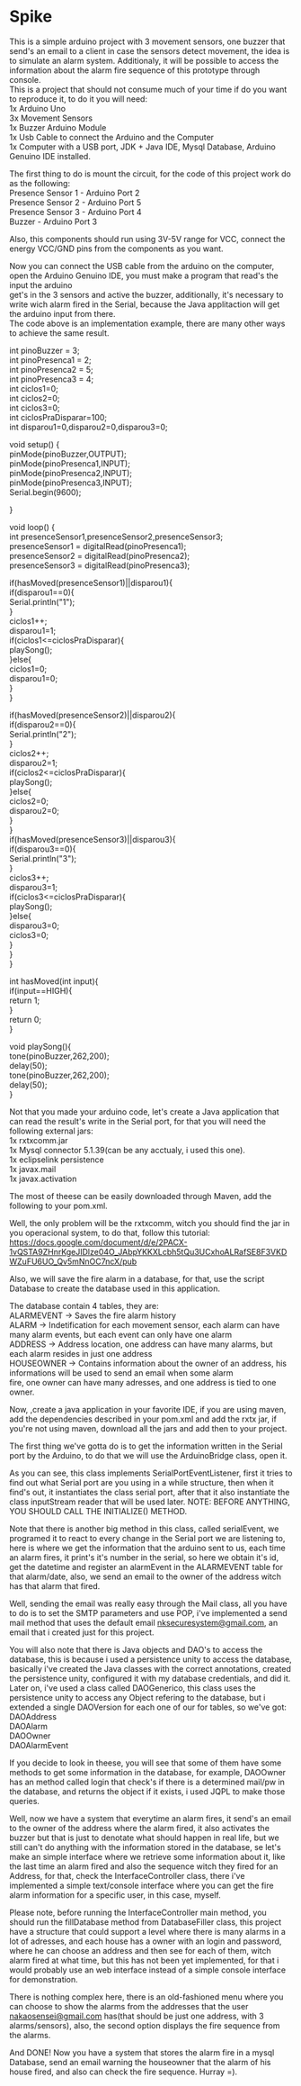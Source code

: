 # Spike
This is a simple arduino project with 3 movement sensors, one buzzer that send's an email to a client in case the sensors detect movement, the idea is to simulate an alarm system. Additionaly, it will be possible to access the information about the alarm fire sequence of this prototype through console.  
This is a project that should not consume much of your time if do you want to reproduce it, to do it you will need:  
1x Arduino Uno  
3x Movement Sensors  
1x Buzzer Arduino Module  
1x Usb Cable to connect the Arduino and the Computer  
1x Computer with a USB port, JDK + Java IDE, Mysql Database, Arduino Genuino IDE installed.  

The first thing to do is mount the circuit, for the code of this project work do as the following:  
Presence Sensor 1 - Arduino Port 2  
Presence Sensor 2 - Arduino Port 5  
Presence Sensor 3 - Arduino Port 4  
Buzzer - Arduino Port 3  

Also, this components should run using 3V-5V range for VCC, connect the energy VCC/GND pins from the components as you want.  

Now you can connect the USB cable from the arduino on the computer, open the Arduino Genuino IDE, you must make a program that read's the   input the arduino  
get's in the 3 sensors and active the buzzer, additionally, it's necessary to write wich alarm fired in the Serial, because the Java
applitaction will get the arduino input from there.  
The code above is an implementation example, there are many other ways to achieve the same result.  

int pinoBuzzer = 3;  
int pinoPresenca1 = 2;  
int pinoPresenca2 = 5;  
int pinoPresenca3 = 4;  
int ciclos1=0;  
int ciclos2=0;  
int ciclos3=0;  
int ciclosPraDisparar=100;  
int disparou1=0,disparou2=0,disparou3=0;   
 
void setup() {  
 pinMode(pinoBuzzer,OUTPUT);  
 pinMode(pinoPresenca1,INPUT);  
 pinMode(pinoPresenca2,INPUT);  
 pinMode(pinoPresenca3,INPUT);  
 Serial.begin(9600);  
 
}  

void loop() {  
  int presenceSensor1,presenceSensor2,presenceSensor3;  
  presenceSensor1 = digitalRead(pinoPresenca1);  
  presenceSensor2 = digitalRead(pinoPresenca2);  
  presenceSensor3 = digitalRead(pinoPresenca3);  
    
  if(hasMoved(presenceSensor1)||disparou1){  
    if(disparou1==0){  
      Serial.println("1");  
    }  
    ciclos1++;  
    disparou1=1;  
    if(ciclos1<=ciclosPraDisparar){  
      playSong();  
    }else{  
      ciclos1=0;  
      disparou1=0;  
    }  
  }  
  
  
  if(hasMoved(presenceSensor2)||disparou2){  
    if(disparou2==0){  
      Serial.println("2");  
    }  
    ciclos2++;  
    disparou2=1;  
    if(ciclos2<=ciclosPraDisparar){  
      playSong();  
    }else{  
      ciclos2=0;  
      disparou2=0;  
    }  
  }  
  if(hasMoved(presenceSensor3)||disparou3){  
    if(disparou3==0){  
      Serial.println("3");  
    }  
    ciclos3++;  
    disparou3=1;  
    if(ciclos3<=ciclosPraDisparar){  
      playSong();  
    }else{  
      disparou3=0;  
      ciclos3=0;  
    }  
  }  
}  

int hasMoved(int input){  
   if(input==HIGH){  
      return 1;  
   }  
   return 0;  
}  

void playSong(){  
    tone(pinoBuzzer,262,200);  
    delay(50);  
    tone(pinoBuzzer,262,200);  
    delay(50);  
}  

Not that you made your arduino code, let's create a Java application that can read the result's write in the Serial port, for that you will need the following external jars:  
1x rxtxcomm.jar  
1x Mysql connector 5.1.39(can be any acctualy, i used this one).  
1x eclipselink persistence  
1x javax.mail  
1x javax.activation  

The most of theese can be easily downloaded through Maven, add the following to your pom.xml.  

Well, the only problem will be the rxtxcomm, witch you should find the jar in you operacional system, to do that, follow this tutorial:  
https://docs.google.com/document/d/e/2PACX-1vQSTA9ZHnrKgeJIDlze04O_JAbpYKKXLcbh5tQu3UCxhoALRafSE8F3VKDWZuFU6UO_Qv5mNnOC7ncX/pub  

Also, we will save the fire alarm in a database, for that, use the script Database to create the database used in this application.  

The database contain 4 tables, they are:  
ALARMEVENT -> Saves the fire alarm history  
ALARM -> Indetification for each movement sensor, each alarm can have many alarm events, but each event can only have one alarm  
ADDRESS -> Address location, one address can have many alarms, but each alarm resides in just one address  
HOUSEOWNER -> Contains information about the owner of an address, his informations will be used to send an email when some alarm  
fire, one owner can have many adresses, and one address is tied to one owner.  

Now, ,create a java application in your favorite IDE, if you are using maven, add the dependencies described in your pom.xml and add the rxtx jar, if you're not using maven, download all the jars and add then to your project.  

The first thing we've gotta do is to get the information written in the Serial port by the Arduino, to do that we will use the ArduinoBridge class, open it.  

As you can see, this class implements SerialPortEventListener, first it tries to find out what Serial port are you using in a while structure, then when it find's out, it instantiates the class serial port, after that it also instantiate the class inputStream reader that will be
used later. NOTE: BEFORE ANYTHING, YOU SHOULD CALL THE INITIALIZE() METHOD.  

Note that there is another big method in this class, called serialEvent, we programed it to react to every change in the Serial port we are listening to, here is where we get the information that the arduino sent to us, each time an alarm fires, it print's it's number in the serial, so here we obtain it's id, get the datetime and register an alarmEvent in the ALARMEVENT table for that alarm/date, also, we send
an email to the owner of the address witch has that alarm that fired.  

Well, sending the email was really easy through the Mail class, all you have to do is to set the SMTP parameters and use POP, i've implemented
a send mail method that uses the default email nksecuresystem@gmail.com, an email that i created just for this project.  

You will also note that there is Java objects and DAO's to access the database, this is because i used a persistence unity to access the database, basically i've created the Java classes with the correct annotations, created the persistence unity, configured it with my database credentials, and did it. Later on, i've used a class called DAOGenerico, this class uses the persistence unity to access any Object refering to the database, but i extended a single DAOVersion for each one of our for tables, so we've got:  
DAOAddress  
DAOAlarm  
DAOOwner  
DAOAlarmEvent  

If you decide to look in theese, you will see that some of them have some methods to get some information in the database, for example, DAOOwner has an method called login that check's if there is a determined mail/pw in the database, and returns the object if it exists, i used JQPL to make those queries.  

Well, now we have a system that everytime an alarm fires, it send's an email to the owner of the address where the alarm fired, it also activates the buzzer but that is just to denotate what should happen in real life, but we still can't do anything with the information stored in the database, se let's make an simple interface where we retrieve some information about it, like the last time an alarm fired and also the sequence witch they fired for an Address, for that, check the InterfaceController class, there i've implemented a simple text/console interface where you can get the fire alarm information for a specific user, in this case, myself.  

Please note, before running the  InterfaceController main method, you should run the fillDatabase method from DatabaseFiller class, this project have a structure that could support a level where there is many alarms in a lot of adresses, and each house has a owner with an login and password, where he can choose an address and then see for each of them, witch alarm fired at what time, but this has not been yet implemented, for that i would probably use an web interface instead of a simple console interface for demonstration.  

There is nothing complex here, there is an old-fashioned menu where you can choose to show the alarms from the addresses that the user nakaosensei@gmail.com has(that should be just one address, with 3 alarms/sensors), also, the second option displays the fire sequence from the alarms.  

And DONE! Now you have a system that stores the alarm fire in a mysql Database, send an email warning the houseowner that the alarm of his house fired, and also can check the fire sequence. Hurray =).  





 
 



 

























